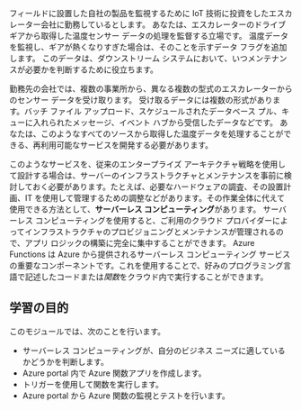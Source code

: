 フィールドに設置した自社の製品を監視するために IoT 技術に投資をしたエスカレーター会社に勤務しているとします。 あなたは、エスカレーターのドライブ ギアから取得した温度センサー データの処理を監督する立場です。 温度データを監視し、ギアが熱くなりすぎた場合は、そのことを示すデータ フラグを追加します。 このデータは、ダウンストリーム システムにおいて、いつメンテナンスが必要かを判断するために役立ちます。

勤務先の会社では、複数の事業所から、異なる複数の型式のエスカレーターからのセンサー データを受け取ります。 受け取るデータには複数の形式があります。バッチ ファイル アップロード、スケジュールされたデータベース プル、キューに入れられたメッセージ、イベント ハブから受信したデータなどです。 あなたは、このようなすべてのソースから取得した温度データを処理することができる、再利用可能なサービスを開発する必要があります。

このようなサービスを、従来のエンタープライズ アーキテクチャ戦略を使用して設計する場合は、サーバーのインフラストラクチャとメンテナンスを事前に検討しておく必要があります。たとえば、必要なハードウェアの調査、その設置計画、IT を使用して管理するための調整などがあります。その作業全体に代えて使用できる方法として、**サーバーレス コンピューティング**があります。 サーバーレス コンピューティングを使用すると、ご利用のクラウド プロバイダーによってインフラストラクチャのプロビジョニングとメンテナンスが管理されるので、アプリ ロジックの構築に完全に集中することができます。 Azure Functions は Azure から提供されるサーバーレス コンピューティング サービスの重要なコンポーネントです。これを使用することで、好みのプログラミング言語で記述したコードまたは*関数*をクラウド内で実行することができます。

## <a name="learning-objectives"></a>学習の目的

このモジュールでは、次のことを行います。

- サーバーレス コンピューティングが、自分のビジネス ニーズに適しているかどうかを判断します。
- Azure portal 内で Azure 関数アプリを作成します。
- トリガーを使用して関数を実行します。
- Azure portal から Azure 関数の監視とテストを行います。

